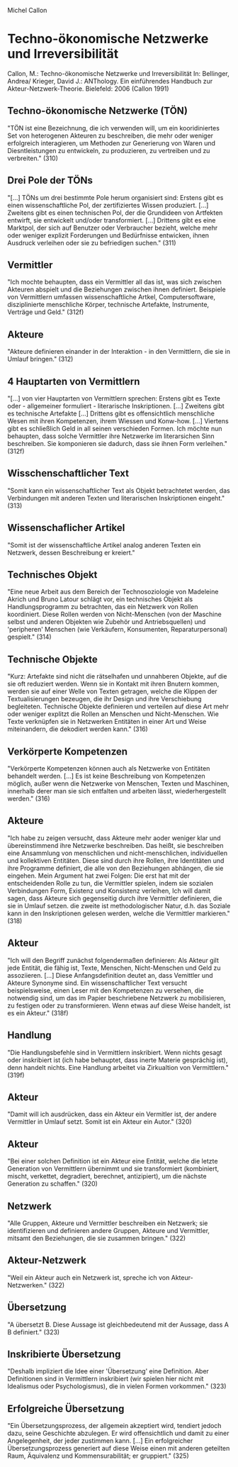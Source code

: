 Michel Callon

Techno-ökonomische Netzwerke und Irreversibilität
=================================================

Callon, M.:
Techno-ökonomische Netzwerke und Irreversibilität
In: Bellinger, Andrea/ Krieger, David J.:
ANThology. Ein einführendes Handbuch zur Akteur-Netzwerk-Theorie.
Bielefeld: 2006
(Callon 1991)

Techno-ökonomische Netzwerke (TÖN)
----------------------------------
"TÖN ist eine Bezeichnung, die ich verwenden will, um ein kooridiniertes Set von heterogenen Akteuren zu beschreiben, die mehr oder weniger erfolgreich interagieren, um Methoden zur Generierung von Waren und Diesntleistungen zu entwickeln, zu produzieren, zu vertreiben und zu verbreiten." (310)

Drei Pole der TÖNs
------------------
"[...] TÖNs um drei bestimmte Pole herum organisiert sind:
Erstens gibt es einen wissenschaftliche Pol, der zertifiziertes Wissen produziert. [...]
Zweitens gibt es einen technischen Pol, der die Grundideen von Artfekten entwirft, sie entwickelt und/oder transformiert. [...]
Drittens gibt es eine Marktpol, der sich auf Benutzer oder Verbraucher bezieht, welche mehr oder weniger explizit Forderungen und Bedürfnisse entwicken, ihnen Ausdruck verleihen oder sie zu befriedigen suchen." (311)

Vermittler
----------
"Ich mochte behaupten, dass ein Vermittler all das ist, was sich zwischen Akteuren abspielt und die Beziehungen zwischen ihnen definiert. Beispiele von Vermittlern umfassen wissenschaftliche Artkel, Computersoftware, disziplinierte menschliche Körper, technische Artefakte, Instrumente, Verträge und Geld." (312f)

Akteure
-------
"Akteure definieren einander in der Interaktion - in den Vermittlern, die sie in Umlauf bringen." (312)

4 Hauptarten von Vermittlern
----------------------------
"[...] von vier Hauptarten von Vermittlern sprechen:
Erstens gibt es Texte oder - allgemeiner formuliert - literarische Inskriptionen. [...]
Zweitens gibt es technische Artefakte [...]
Drittens gibt es offensichtlich menschliche Wesen mit ihren Kompetenzen, ihrem Wiessen und Konw-how. [...]
Viertens gibt es schließlich Geld in all seinen verschieden Formen.
Ich möchte nun behaupten, dass solche Vermittler ihre Netzwerke im literarsichen Sinn beschreiben. Sie komponieren sie dadurch, dass sie ihnen Form verleihen." (312f)

Wisschenschaftlicher Text
-------------------------
"Somit kann ein wissenschaftlicher Text als Objekt betrachtetet werden, das Verbindungen mit anderen Texten und literarischen Inskriptionen eingeht." (313)

Wissenschaflicher Artikel
-------------------------
"Somit ist der wissenschaftliche Artikel analog anderen Texten ein Netzwerk, dessen Beschreibung er kreiert."

Technisches Objekt
------------------
"Eine neue Arbeit aus dem Bereich der Technosoziologie von Madeleine Akrich und Bruno Latour schlägt vor, ein technisches Objekt als Handlungsprogramm zu betrachten, das ein Netzwerk von Rollen koordiniert. Diese Rollen werden von Nicht-Menschen (von der Maschine selbst und anderen Objekten wie Zubehör und Antriebsquellen) und 'peripheren' Menschen (wie Verkäufern, Konsumenten, Reparaturpersonal) gespielt." (314)

Technische Objekte
------------------
"Kurz: Artefakte sind nicht die rätselhafen und unnahberen Objekte, auf die sie oft reduziert werden. Wenn sie in Kontakt mit ihren Bnutern kommen, werden sie auf einer Welle von Texten getragen, welche die Klippen der Textualisierungen bezeugen, die ihr Design und ihre Verschiebung begleiteten. Technische Objekte definieren und verteilen auf diese Art mehr oder weniger explitzt die Rollen an Menschen und Nicht-Menschen. Wie Texte verknüpfen sie in Netzwerken Entitäten in einer Art und Weise miteinandern, die dekodiert werden kann." (316)

Verkörperte Kompetenzen
-----------------------
"Verkörperte Kompetenzen können auch als Netzwerke von Entitäten behandelt werden. [...] Es ist keine Beschreibung von Kompetenzen möglich, außer wenn die Netzwerke von Menschen, Texten und Maschinen, innerhalb derer man sie sich entfalten und arbeiten lässt, wiederhergestellt werden." (316)

Akteure
-------
"Ich habe zu zeigen versucht, dass Akteure mehr aoder weniger klar und übereinstimmend ihre Netzwerke beschreiben. Das heißt, sie beschreiben eine Ansammlung von menschlichen und nicht-menschlichen, individuellen und kollektiven Entitäten. Diese sind durch ihre Rollen, ihre Identitäten und ihre Programme definiert, die alle von den Beziehungen abhängen, die sie eingehen. Mein Argument hat zwei Folgen: Die erst hat mit der entscheidenden Rolle zu tun, die Vermittler spielen, indem sie sozialen Verbindungen Form, Existenz und Konsistenz verleihen, Ich will damit sagen, dass Akteure sich gegenseitig durch ihre Vermittler definieren, die sie in Umlauf setzen. die zweite ist methodologischer Natur, d.h. das Soziale kann in den Inskriptionen gelesen werden, welche die Vermittler markieren." (318)

Akteur
------
"Ich will den Begriff zunächst folgendermaßen definieren: Als Akteur gilt jede Entität, die fähig ist, Texte, Menschen, Nicht-Menschen und Geld zu assoziieren. [...] Diese Anfangsdefinition deutet an, dass Vemittler und Akteure Synonyme sind. Ein wissenschaftlicher Text versucht beispielsweise, einen Leser mit den Kompetenzen zu versehen, die notwendig sind, um das im Papier beschriebene Netzwerk zu mobilisieren, zu festigen oder zu transformieren. Wenn etwas auf diese Weise handelt, ist es ein Akteur." (318f)

Handlung
--------
"Die Handlungsbefehle sind in Vermittlern inskribiert. Wenn nichts gesagt oder inskribiert ist (ich habe behauptet, dass inerte Materie gesprächig ist), denn handelt nichts. Eine Handlung arbeitet via Zirkualtion von Vermittlern." (319f)

Akteur
------
"Damit will ich ausdrücken, dass ein Akteur ein Vermitler ist, der andere Vermittler in Umlauf setzt. Somit ist ein Akteur ein Autor." (320)

Akteur
------
"Bei einer solchen Definition ist ein Akteur eine Entität, welche die letzte Generation von Vermittlern übernimmt und sie transformiert (kombiniert, mischt, verkettet, degradiert, berechnet, antizipiert), um die nächste Generation zu schaffen." (320)

Netzwerk
--------
"Alle Gruppen, Akteure und Vermittler beschreiben ein Netzwerk; sie identifizieren und definieren andere Gruppen, Akteure und Vermittler, mitsamt den Beziehungen, die sie zusammen bringen." (322)

Akteur-Netzwerk
---------------
"Weil ein Akteur auch ein Netzwerk ist, spreche ich von Akteur-Netzwerken." (322)

Übersetzung
-----------
"A übersetzt B. Diese Aussage ist gleichbedeutend mit der Aussage, dass A B definiert." (323)

Inskribierte Übersetzung
------------------------
"Deshalb impliziert die Idee einer 'Übersetzung' eine Definition. Aber Definitionen sind in Vermittlern inskribiert (wir spielen hier nicht mit Idealismus oder Psychologismus), die in vielen Formen vorkommen." (323)

Erfolgreiche Übersetzung
------------------------
"Ein Übersetzungsprozess, der allgemein akzeptiert wird, tendiert jedoch dazu, seine Geschichte abzulegen. Er wird offensichtlich und damit zu einer Angelegenheit, der jeder zustimmen kann. [...] Ein erfolgreicher Übersetzungsprozess generiert auf diese Weise einen mit anderen geteilten Raum, Äquivalenz und Kommensurabilität; er gruppiert." (325)



